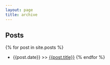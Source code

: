 ```yaml
---
layout: page
title: archive
---
```

## Posts

{% for post in site.posts %}
* {{post.date}} >> <a href="http://aahill.github.io{{post.url }}">{{post.title}}</a>
{% endfor %}